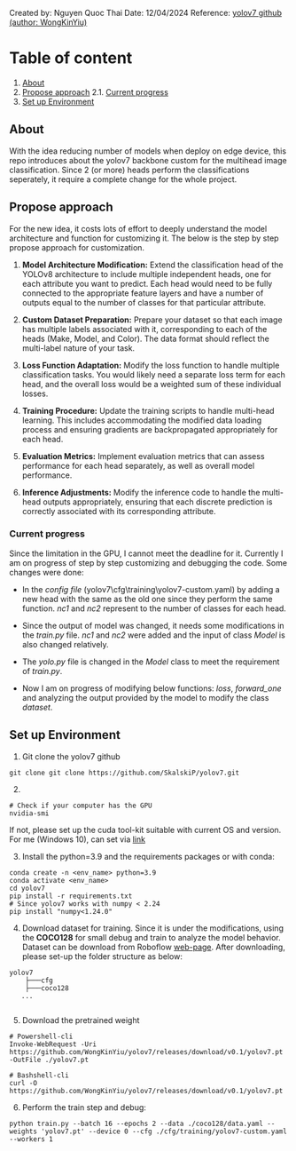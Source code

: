 Created by: Nguyen Quoc Thai
Date: 12/04/2024
Reference: [yolov7 github (author: WongKinYiu)](https://github.com/WongKinYiu/yolov7)

# Table of content
1. [About](#about)
2. [Propose approach](#propose-approach)
    2.1. [Current progress](#current-progress)
3. [Set up Environment](#set-up-environment)

## About

With the idea reducing number of models when deploy on edge device, this repo introduces about the yolov7 backbone custom for the multihead image classification. Since 2 (or more) heads perform the classifications seperately, it require a complete change for the whole project.

## Propose approach

For the new idea, it costs lots of effort to deeply understand the model architecture and function for customizing it. The below is the step by step propose approach for customization.

1. **Model Architecture Modification:** Extend the classification head of the YOLOv8 architecture to include multiple independent heads, one for each attribute you want to predict. Each head would need to be fully connected to the appropriate feature layers and have a number of outputs equal to the number of classes for that particular attribute.

2. **Custom Dataset Preparation:** Prepare your dataset so that each image has multiple labels associated with it, corresponding to each of the heads (Make, Model, and Color). The data format should reflect the multi-label nature of your task.

3. **Loss Function Adaptation:** Modify the loss function to handle multiple classification tasks. You would likely need a separate loss term for each head, and the overall loss would be a weighted sum of these individual losses.

4. **Training Procedure:** Update the training scripts to handle multi-head learning. This includes accommodating the modified data loading process and ensuring gradients are backpropagated appropriately for each head.

5. **Evaluation Metrics:** Implement evaluation metrics that can assess performance for each head separately, as well as overall model performance.

6. **Inference Adjustments:** Modify the inference code to handle the multi-head outputs appropriately, ensuring that each discrete prediction is correctly associated with its corresponding attribute.

### Current progress

Since the limitation in the GPU, I cannot meet the deadline for it. Currently I am on progress of step by step customizing and debugging the code. Some changes were done:

- In the *config file* (yolov7\cfg\training\yolov7-custom.yaml) by adding a new head with the same as the old one since they perform the same function. *nc1* and *nc2* represent to the number of classes for each head.

- Since the output of model was changed, it needs some modifications in the *train.py* file. *nc1* and *nc2* were added and the input of class *Model* is also changed relatively.

- The *yolo.py* file is changed in the *Model* class to meet the requirement of *train.py*.

- Now I am on progress of modifying below functions: *loss*, *forward_one* and analyzing the output provided by the model to modify the class *dataset*.

## Set up Environment

1. Git clone the yolov7 github
```
git clone git clone https://github.com/SkalskiP/yolov7.git
```

2. 
```
# Check if your computer has the GPU
nvidia-smi
```
If not, please set up the cuda tool-kit suitable with current OS and version. For me (Windows 10), can set via [link](https://developer.nvidia.com/cuda-12-1-0-download-archive?target_os=Windows&target_arch=x86_64&target_version=10&target_type=exe_local)

3. Install the python=3.9 and the requirements packages or with conda:
```
conda create -n <env_name> python=3.9
conda activate <env_name>
cd yolov7
pip install -r requirements.txt
# Since yolov7 works with numpy < 2.24
pip install "numpy<1.24.0"
```

4. Download dataset for training. Since it is under the modifications, using the **COCO128** for small debug and train to analyze the model behavior. Dataset can be download from Roboflow [web-page](https://universe.roboflow.com/team-roboflow/coco-128/dataset/2). After downloading, please set-up the folder structure as below:

```
yolov7
    ├───cfg
    ├───coco128
   ...
    
```

5. Download the pretrained weight
```
# Powershell-cli
Invoke-WebRequest -Uri https://github.com/WongKinYiu/yolov7/releases/download/v0.1/yolov7.pt -OutFile ./yolov7.pt
```

```
# Bashshell-cli
curl -O  https://github.com/WongKinYiu/yolov7/releases/download/v0.1/yolov7.pt
```

6. Perform the train step and debug:

```
python train.py --batch 16 --epochs 2 --data ./coco128/data.yaml --weights 'yolov7.pt' --device 0 --cfg ./cfg/training/yolov7-custom.yaml --workers 1
```